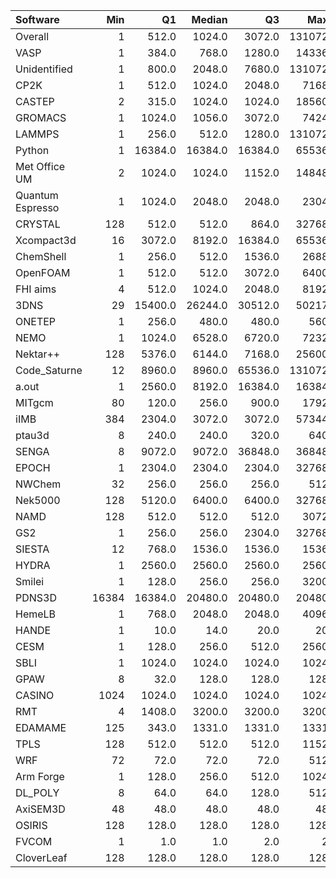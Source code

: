 | Software         |   Min |      Q1 |   Median |      Q3 |    Max |    Jobs |     Nodeh |   PercentUse |   Users |   Projects |
|:-----------------|------:|--------:|---------:|--------:|-------:|--------:|----------:|-------------:|--------:|-----------:|
| Overall          |     1 |   512.0 |   1024.0 |  3072.0 | 131072 | 2324813 | 3291373.7 |        100.0 |     798 |        117 |
| VASP             |     1 |   384.0 |    768.0 |  1280.0 |  14336 |   86282 |  770406.8 |         23.4 |     143 |         10 |
| Unidentified     |     1 |   800.0 |   2048.0 |  7680.0 | 131072 |  417674 |  462430.1 |         14.0 |     387 |         91 |
| CP2K             |     1 |   512.0 |   1024.0 |  2048.0 |   7168 |   87642 |  312404.1 |          9.5 |      57 |         11 |
| CASTEP           |     2 |   315.0 |   1024.0 |  1024.0 |  18560 |  224796 |  217627.1 |          6.6 |      53 |          7 |
| GROMACS          |     1 |  1024.0 |   1056.0 |  3072.0 |   7424 |   33930 |  161128.2 |          4.9 |      41 |          6 |
| LAMMPS           |     1 |   256.0 |    512.0 |  1280.0 | 131072 |   33402 |  157835.1 |          4.8 |      57 |         18 |
| Python           |     1 | 16384.0 |  16384.0 | 16384.0 |  65536 | 1337556 |  157735.3 |          4.8 |      60 |         28 |
| Met Office UM    |     2 |  1024.0 |   1024.0 |  1152.0 |  14848 |    6005 |  139745.8 |          4.2 |      35 |          4 |
| Quantum Espresso |     1 |  1024.0 |   2048.0 |  2048.0 |   2304 |   11888 |  126164.0 |          3.8 |      23 |          6 |
| CRYSTAL          |   128 |   512.0 |    512.0 |   864.0 |  32768 |    4108 |   99611.1 |          3.0 |      11 |          3 |
| Xcompact3d       |    16 |  3072.0 |   8192.0 | 16384.0 |  65536 |     385 |   94648.7 |          2.9 |      11 |          6 |
| ChemShell        |     1 |   256.0 |    512.0 |  1536.0 |   2688 |    3419 |   80424.6 |          2.4 |      15 |          3 |
| OpenFOAM         |     1 |   512.0 |    512.0 |  3072.0 |   6400 |    1860 |   66005.9 |          2.0 |      43 |         18 |
| FHI aims         |     4 |   512.0 |   1024.0 |  2048.0 |   8192 |    4881 |   58787.6 |          1.8 |      16 |          3 |
| 3DNS             |    29 | 15400.0 |  26244.0 | 30512.0 |  50217 |     113 |   56693.0 |          1.7 |       3 |          1 |
| ONETEP           |     1 |   256.0 |    480.0 |   480.0 |    560 |     811 |   51772.0 |          1.6 |       8 |          1 |
| NEMO             |     1 |  1024.0 |   6528.0 |  6720.0 |   7232 |   20562 |   37894.5 |          1.2 |      26 |          4 |
| Nektar++         |   128 |  5376.0 |   6144.0 |  7168.0 |  25600 |     397 |   36271.9 |          1.1 |       2 |          1 |
| Code_Saturne     |    12 |  8960.0 |   8960.0 | 65536.0 | 131072 |     296 |   34598.5 |          1.1 |       6 |          3 |
| a.out            |     1 |  2560.0 |   8192.0 | 16384.0 |  16384 |    1314 |   33397.1 |          1.0 |      11 |          8 |
| MITgcm           |    80 |   120.0 |    256.0 |   900.0 |   1792 |    8489 |   23117.2 |          0.7 |      10 |          2 |
| iIMB             |   384 |  2304.0 |   3072.0 |  3072.0 |  57344 |     256 |   22686.6 |          0.7 |       2 |          1 |
| ptau3d           |     8 |   240.0 |    240.0 |   320.0 |    640 |      90 |   13822.0 |          0.4 |       2 |          1 |
| SENGA            |     8 |  9072.0 |   9072.0 | 36848.0 |  36848 |      66 |   13600.7 |          0.4 |       6 |          3 |
| EPOCH            |     1 |  2304.0 |   2304.0 |  2304.0 |  32768 |     320 |   13111.4 |          0.4 |       9 |          3 |
| NWChem           |    32 |   256.0 |    256.0 |   256.0 |    512 |     801 |   12328.6 |          0.4 |       8 |          4 |
| Nek5000          |   128 |  5120.0 |   6400.0 |  6400.0 |  32768 |      50 |   10082.2 |          0.3 |       4 |          3 |
| NAMD             |   128 |   512.0 |    512.0 |   512.0 |   3072 |     306 |    5239.7 |          0.2 |       6 |          3 |
| GS2              |     1 |   256.0 |    256.0 |  2304.0 |  32768 |   32350 |    5120.8 |          0.2 |       3 |          1 |
| SIESTA           |    12 |   768.0 |   1536.0 |  1536.0 |   1536 |    1737 |    3640.8 |          0.1 |       5 |          2 |
| HYDRA            |     1 |  2560.0 |   2560.0 |  2560.0 |   2560 |     211 |    3623.5 |          0.1 |       6 |          4 |
| Smilei           |     1 |   128.0 |    256.0 |   256.0 |   3200 |     356 |    3130.3 |          0.1 |       3 |          1 |
| PDNS3D           | 16384 | 16384.0 |  20480.0 | 20480.0 |  20480 |      11 |    1898.6 |          0.1 |       1 |          1 |
| HemeLB           |     1 |   768.0 |   2048.0 |  2048.0 |   4096 |      58 |    1356.0 |          0.0 |       1 |          1 |
| HANDE            |     1 |    10.0 |     14.0 |    20.0 |     20 |     924 |     592.2 |          0.0 |       1 |          1 |
| CESM             |     1 |   128.0 |    256.0 |   512.0 |   2560 |     156 |     505.6 |          0.0 |       5 |          2 |
| SBLI             |     1 |  1024.0 |   1024.0 |  1024.0 |   1024 |     549 |     464.1 |          0.0 |       4 |          2 |
| GPAW             |     8 |    32.0 |    128.0 |   128.0 |    128 |     267 |     346.1 |          0.0 |       2 |          1 |
| CASINO           |  1024 |  1024.0 |   1024.0 |  1024.0 |   1024 |       2 |     345.4 |          0.0 |       2 |          2 |
| RMT              |     4 |  1408.0 |   3200.0 |  3200.0 |   3200 |      58 |     265.7 |          0.0 |       5 |          3 |
| EDAMAME          |   125 |   343.0 |   1331.0 |  1331.0 |   1331 |      93 |     242.1 |          0.0 |       1 |          1 |
| TPLS             |   128 |   512.0 |    512.0 |   512.0 |   1152 |      34 |     209.8 |          0.0 |       2 |          2 |
| WRF              |    72 |    72.0 |     72.0 |    72.0 |    512 |      21 |      38.7 |          0.0 |       3 |          3 |
| Arm Forge        |     1 |   128.0 |    256.0 |   512.0 |   1024 |     229 |      14.6 |          0.0 |      11 |          8 |
| DL_POLY          |     8 |    64.0 |     64.0 |   128.0 |    512 |      39 |       5.6 |          0.0 |       1 |          1 |
| AxiSEM3D         |    48 |    48.0 |     48.0 |    48.0 |     48 |       4 |       4.3 |          0.0 |       1 |          1 |
| OSIRIS           |   128 |   128.0 |    128.0 |   128.0 |    128 |       1 |       0.0 |          0.0 |       1 |          1 |
| FVCOM            |     1 |     1.0 |      1.0 |     2.0 |      2 |      13 |       0.0 |          0.0 |       1 |          1 |
| CloverLeaf       |   128 |   128.0 |    128.0 |   128.0 |    128 |       1 |       0.0 |          0.0 |       1 |          1 |